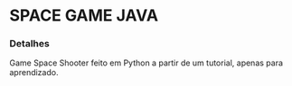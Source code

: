# SPACE GAME JAVA

### Detalhes

Game Space Shooter feito em Python a partir de um tutorial, apenas para aprendizado.
